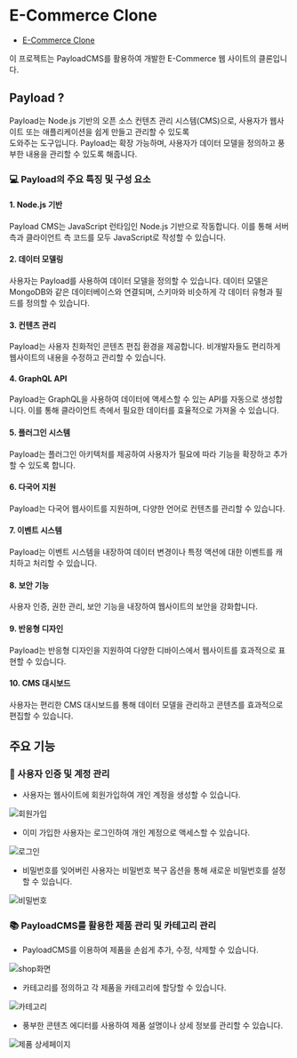 # E-Commerce Clone
- [E-Commerce Clone](https://e-commerce-knh.payloadcms.app/)

이 프로젝트는 PayloadCMS를 활용하여 개발한 E-Commerce 웹 사이트의 클론입니다.

## Payload ?
Payload는 Node.js 기반의 오픈 소스 컨텐츠 관리 시스템(CMS)으로, 사용자가 웹사이트 또는 애플리케이션을 쉽게 만들고 관리할 수 있도록   
도와주는 도구입니다. Payload는 확장 가능하며, 사용자가 데이터 모델을 정의하고 풍부한 내용을 관리할 수 있도록 해줍니다.

### 💻 Payload의 주요 특징 및 구성 요소
#### 1. Node.js 기반
Payload CMS는 JavaScript 런타임인 Node.js 기반으로 작동합니다. 이를 통해 서버 측과 클라이언트 측 코드를 모두 JavaScript로 작성할 수 있습니다.

#### 2. 데이터 모델링
사용자는 Payload를 사용하여 데이터 모델을 정의할 수 있습니다. 데이터 모델은 MongoDB와 같은 데이터베이스와 연결되며, 스키마와 비슷하게 각 데이터 유형과 필드를 정의할 수 있습니다.

#### 3. 컨텐츠 관리
Payload는 사용자 친화적인 콘텐츠 편집 환경을 제공합니다. 비개발자들도 편리하게 웹사이트의 내용을 수정하고 관리할 수 있습니다.

#### 4. GraphQL API
Payload는 GraphQL을 사용하여 데이터에 액세스할 수 있는 API를 자동으로 생성합니다. 이를 통해 클라이언트 측에서 필요한 데이터를 효율적으로 가져올 수 있습니다.

#### 5. 플러그인 시스템
Payload는 플러그인 아키텍처를 제공하여 사용자가 필요에 따라 기능을 확장하고 추가할 수 있도록 합니다.

#### 6. 다국어 지원
Payload는 다국어 웹사이트를 지원하며, 다양한 언어로 컨텐츠를 관리할 수 있습니다.

#### 7. 이벤트 시스템
Payload는 이벤트 시스템을 내장하여 데이터 변경이나 특정 액션에 대한 이벤트를 캐치하고 처리할 수 있습니다.

#### 8. 보안 기능
사용자 인증, 권한 관리, 보안 기능을 내장하여 웹사이트의 보안을 강화합니다.

#### 9. 반응형 디자인
Payload는 반응형 디자인을 지원하여 다양한 디바이스에서 웹사이트를 효과적으로 표현할 수 있습니다.

#### 10. CMS 대시보드
사용자는 편리한 CMS 대시보드를 통해 데이터 모델을 관리하고 콘텐츠를 효과적으로 편집할 수 있습니다.


## 주요 기능

### 👋 사용자 인증 및 계정 관리

- 사용자는 웹사이트에 회원가입하여 개인 계정을 생성할 수 있습니다.

![회원가입](https://github.com/skagn4929/E-Commerce-Clone/assets/134206709/fb8f4347-3f66-4324-91f8-594f192a5d27)

- 이미 가입한 사용자는 로그인하여 개인 계정으로 액세스할 수 있습니다.

![로그인](https://github.com/skagn4929/E-Commerce-Clone/assets/134206709/bd2ab1a7-c2aa-4000-ab67-0d27183a1f13)

- 비밀번호를 잊어버린 사용자는 비밀번호 복구 옵션을 통해 새로운 비밀번호를 설정할 수 있습니다.

![비밀번호](https://github.com/skagn4929/E-Commerce-Clone/assets/134206709/1ee30718-563c-4fc2-b5ac-ed11ec4d06fd)


###  📚 PayloadCMS를 활용한 제품 관리 및 카테고리 관리

- PayloadCMS를 이용하여 제품을 손쉽게 추가, 수정, 삭제할 수 있습니다.

![shop화면](https://github.com/skagn4929/E-Commerce-Clone/assets/134206709/04b4890d-1843-46d0-946d-54ecf73efa79)

- 카테고리를 정의하고 각 제품을 카테고리에 할당할 수 있습니다.

![카테고리](https://github.com/skagn4929/E-Commerce-Clone/assets/134206709/326be20a-c2f9-46d1-9759-04c91f2ad74f)

- 풍부한 콘텐츠 에디터를 사용하여 제품 설명이나 상세 정보를 관리할 수 있습니다.

![제품 상세페이지](https://github.com/skagn4929/E-Commerce-Clone/assets/134206709/663dbd56-f45b-4fd2-b002-1c66b6e544a0)



